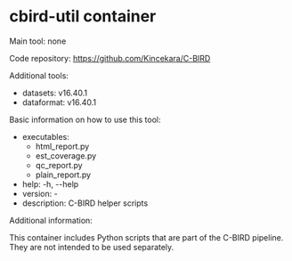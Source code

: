 # cbird-util container

Main tool: none
  
Code repository: https://github.com/Kincekara/C-BIRD

Additional tools:
- datasets: v16.40.1
- dataformat: v16.40.1

Basic information on how to use this tool:
- executables: 
   - html_report.py
   - est_coverage.py
   - qc_report.py
   - plain_report.py
- help: -h, --help
- version: -
- description: C-BIRD helper scripts

Additional information:

This container includes Python scripts that are part of the C-BIRD pipeline. They are not intended to be used separately. 
